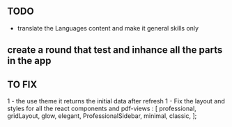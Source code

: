 ## TODO

- translate the Languages content and make it general skills only

## create a round that test and inhance all the parts in the app

## TO FIX

1 - the use theme it returns the initial data after refresh
1 - Fix the layout and styles for all the react components and pdf-views :
[
professional,
gridLayout,
glow,
elegant,
ProfessionalSidebar,
minimal,
classic,
];

